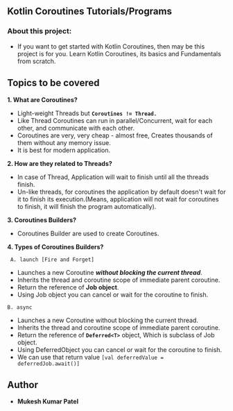 ## Kotlin Coroutines Tutorials/Programs
### About this project:
* If you want to get started with Kotlin Coroutines, then may be this project is for you. Learn Kotlin Coroutines, its basics and Fundamentals from scratch. 
## Topics to be covered
**1. What are Coroutines?**
   - Light-weight Threads but **`Coroutines != Thread.`**
   - Like Thread Coroutines can run in parallel/Concurrent, wait for each other, and communicate with each other.
   - Coroutines are very, very cheap - almost free, Creates thousands of them without any memory issue.
   - It is best for modern application.

**2. How are they related to Threads?**
   - In case of Thread, Application will wait to finish until all the threads finish.
   - Un-like threads, for coroutines the application by default doesn't wait for it to finish its execution.(Means, application will not wait for coroutines to finish, it will finish the program automatically).

**3. Coroutines Builders?** 
   - Coroutines Builder are used to create Coroutines.

**4. Types of Coroutines Builders?**

     A. launch [Fire and Forget]
   - Launches a new Coroutine **_without blocking the current thread_**.
   - Inherits the thread and coroutine scope of immediate parent coroutine.
   - Return the reference of **Job object**.
   - Using Job object you can cancel or wait for the coroutine to finish.

    B. async
   - Launches a new Coroutine without blocking the current thread.
   - Inherits the thread and coroutine scope of immediate parent coroutine.
   - Return the reference of **`Deferred<T>`** object, Which is subclass of Job object.
   - Using DeferredObject you can cancel or wait for the coroutine to finish.
   - We can use that return value `[val deferredValue = deferredJob.await()]`



## Author

* **Mukesh Kumar Patel** 